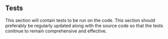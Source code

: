 ## Tests

This section will contain tests to be run on the code. This section should preferably be regularly updated along with the source code so that the tests conitnue to remain comprehensive and effective.
